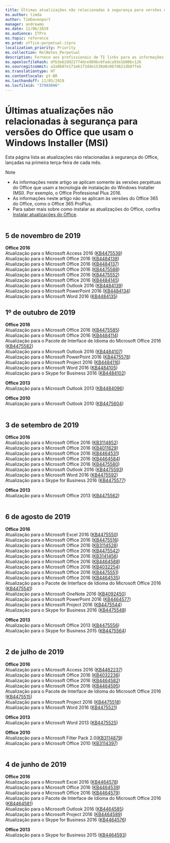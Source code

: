 ```yaml
---
title: Últimas atualizações não relacionadas à segurança para versões do Office que usam o Windows Installer (MSI)
ms.author: timda
author: TimDavenport
manager: andrewmo
ms.date: 11/06/2019
ms.audience: ITPro
ms.topic: reference
ms.prod: office-perpetual-itpro
localization_priority: Priority
ms.collection: RelNotes_Perpetual
description: Fornece aos profissionais de TI links para as informações mais recentes sobre atualizações que não são de segurança para versões perpétuas do Office 2016, Office 2013 e Office 2010
ms.openlocfilehash: dfb3e62d922774dce989bc6fadca93e1b80bc126
ms.sourcegitcommit: a3a8b07e171e61f3dde1530a0c067d621db07feb
ms.translationtype: HT
ms.contentlocale: pt-BR
ms.lasthandoff: 11/05/2019
ms.locfileid: "37993696"
---
```

# <a name="latest-non-security-updates-for-versions-of-office-that-use-windows-installer-msi"></a>Últimas atualizações não relacionadas à segurança para versões do Office que usam o Windows Installer (MSI)

Esta página lista as atualizações não relacionadas à segurança do Office, lançadas na primeira terça-feira de cada mês.

> [!NOTE]
> - As informações neste artigo se aplicam somente às versões perpétuas do Office que usam a tecnologia de instalação do Windows Installer (MSI). Por exemplo, o Office Professional Plus 2016.
> - As informações neste artigo não se aplicam às versões do Office 365 do Office, como o Office 365 ProPlus.
> - Para saber mais sobre como instalar as atualizações do Office, confira [Instalar atualizações do Office](https://support.office.com/article/2ab296f3-7f03-43a2-8e50-46de917611c5).
<br/><br/>

## <a name="november-5-2019"></a>5 de novembro de 2019

**Office 2016**<br/>
Atualização para o Microsoft Access 2016 ([KB4475539](https://support.microsoft.com/help/4475539)) <br/>
Atualização para o Microsoft Office 2016 ([KB4484138](https://support.microsoft.com/help/4484138)) <br/>
Atualização para o Microsoft Office 2016 ([KB4484137](https://support.microsoft.com/help/4484137)) <br/>
Atualização para o Microsoft Office 2016 ([KB4475588](https://support.microsoft.com/help/4475588)) <br/>
Atualização para o Microsoft Office 2016 ([KB4475552](https://support.microsoft.com/help/4475552)) <br/>
Atualização para o Microsoft Office 2016 ([KB4484145](https://support.microsoft.com/help/4484145)) <br/>
Atualização para o Microsoft Outlook 2016 ([KB4484139](https://support.microsoft.com/help/4484139)) <br/>
Atualização para o Microsoft PowerPoint 2016 ([KB4484134](https://support.microsoft.com/help/4484134)) <br/>
Atualização para o Microsoft Word 2016 ([KB4484135](https://support.microsoft.com/help/4484135)) <br/>

## <a name="october-1-2019"></a>1º de outubro de 2019

**Office 2016**<br/>
Atualização para o Microsoft Office 2016 ([KB4475585](https://support.microsoft.com/help/4475585)) <br/> Atualização para o Microsoft Office 2016 ([KB4484114](https://support.microsoft.com/help/4484114)) <br/>
Atualização para o Pacote de Interface de Idioma do Microsoft Office 2016 ([KB4475582](https://support.microsoft.com/help/4475582))<br/>
Atualização para o Microsoft Outlook 2016 ([KB4484107](https://support.microsoft.com/help/4484107)) <br/>
Atualização para o Microsoft PowerPoint 2016 ([KB4475578](https://support.microsoft.com/help/4475578)) <br/>
Atualização para o Microsoft Project 2016 ([KB4484116](https://support.microsoft.com/help/4484116)) <br/>
Atualização para o Microsoft Word 2016 ([KB4484105](https://support.microsoft.com/help/4484105)) <br/>
Atualização para o Skype for Business 2016 ([KB4484102](https://support.microsoft.com/help/4484102)) <br/>

**Office 2013**<br/>
Atualização para o Microsoft Outlook 2013 ([KB4484096](https://support.microsoft.com/help/4484096))<br/>

**Office 2010**<br/>
Atualização para o Microsoft Outlook 2010 ([KB4475604](https://support.microsoft.com/help/4475604))<br/><br/>

## <a name="september-3-2019"></a>3 de setembro de 2019

**Office 2016**<br/>
Atualização para o Microsoft Office 2016 ([KB3114852](https://support.microsoft.com/help/3114852))<br/>
Atualização para o Microsoft Office 2016 ([KB4011629](https://support.microsoft.com/help/4011629))<br/>
Atualização para o Microsoft Office 2016 ([KB4464531](https://support.microsoft.com/help/4464531))<br/>
Atualização para o Microsoft Office 2016 ([KB4464584](https://support.microsoft.com/help/4464584))<br/>
Atualização para o Microsoft Office 2016 ([KB4475580](https://support.microsoft.com/help/4475580))<br/>
Atualização para o Microsoft Outlook 2016 ([KB4475593](https://support.microsoft.com/help/4475593))<br/>
Atualização para o Microsoft Word 2016 ([KB4475592](https://support.microsoft.com/help/4475592))<br/>
Atualização para o Skype for Business 2016 ([KB4475577](https://support.microsoft.com/help/4475577))<br/>

**Office 2013**<br/>
Atualização para o Microsoft Office 2013 ([KB4475562](https://support.microsoft.com/help/4475562))<br/><br/>



## <a name="august-6-2019"></a>6 de agosto de 2019

**Office 2016**<br/>
Atualização para o Microsoft Excel 2016 ([KB4475550](https://support.microsoft.com/help/4475550))<br/>
Atualização para o Microsoft Office 2016 ([KB4475516](https://support.microsoft.com/help/4475516))<br/>
Atualização para o Microsoft Office 2016 ([KB3114528](https://support.microsoft.com/help/3114528))<br/>
Atualização para o Microsoft Office 2016 ([KB4475542](https://support.microsoft.com/help/4475542))<br/>
Atualização para o Microsoft Office 2016 ([KB3141456](https://support.microsoft.com/help/3141456))<br/>
Atualização para o Microsoft Office 2016 ([KB4464588](https://support.microsoft.com/help/4464588))<br/>
Atualização para o Microsoft Office 2016 ([KB4032254](https://support.microsoft.com/help/4032254))<br/>
Atualização para o Microsoft Office 2016 ([KB4475551](https://support.microsoft.com/help/4475551))<br/>
Atualização para o Microsoft Office 2016 ([KB4464535](https://support.microsoft.com/help/4464535))<br/>
Atualização para o Pacote de Interface de Idioma do Microsoft Office 2016 ([KB4475541](https://support.microsoft.com/help/4475541))<br/>
Atualização para o Microsoft OneNote 2016 ([KB4092450](https://support.microsoft.com/help/4092450))<br/>
Atualização para o Microsoft PowerPoint 2016 ([KB4464577](https://support.microsoft.com/help/4464577))<br/>
Atualização para o Microsoft Project 2016 ([KB4475544](https://support.microsoft.com/help/4475544))<br/>
Atualização para o Skype for Business 2016 ([KB4475548](https://support.microsoft.com/help/4475548))<br/>

**Office 2013**<br/>
Atualização para o Microsoft Office 2013 ([KB4475556](https://support.microsoft.com/help/4475556))<br/>
Atualização para o Skype for Business 2015 ([KB4475564](https://support.microsoft.com/help/4475564))<br/><br/>



## <a name="july-2-2019"></a>2 de julho de 2019

**Office 2016**<br/>
Atualização para o Microsoft Access 2016 ([KB4462237](https://support.microsoft.com/help/4462237))<br/>
Atualização para o Microsoft Office 2016 ([KB4032236](https://support.microsoft.com/help/4032236))<br/>
Atualização para o Microsoft Office 2016 ([KB4464582](https://support.microsoft.com/help/4464582))<br/>
Atualização para o Microsoft Office 2016 ([KB4464595](https://support.microsoft.com/help/4464595))<br/>
Atualização para o Pacote de Interface de Idioma do Microsoft Office 2016 ([KB4475515](https://support.microsoft.com/help/4475515))<br/>
Atualização para o Microsoft Project 2016 ([KB4475518](https://support.microsoft.com/help/4475518))<br/>
Atualização para o Microsoft Word 2016 ([KB4475521](https://support.microsoft.com/help/4475521))<br/>


**Office 2013**<br/>
Atualização para o Microsoft Word 2013 ([KB4475525](https://support.microsoft.com/help/4475525))<br/>


**Office 2010**<br/>
Atualização para o Microsoft Filter Pack 2.0[(KB3114879](https://support.microsoft.com/help/3114879))<br/>Atualização para o Microsoft Office 2010 ([KB3114397](https://support.microsoft.com/help/3114397))<br/><br/>

## <a name="june-4-2019"></a>4 de junho de 2019

**Office 2016**<br/>
Atualização para o Microsoft Excel 2016 ([KB4464578](https://support.microsoft.com/help/4464578))<br/>
Atualização para o Microsoft Office 2016 ([KB4464539](https://support.microsoft.com/help/4464539))<br/>
Atualização para o Microsoft Office 2016 ([KB4464579](https://support.microsoft.com/help/4464579))<br/>
Atualização para o Pacote de Interface de Idioma do Microsoft Office 2016 ([KB4464581](https://support.microsoft.com/help/4464581))<br/>
Atualização para o Microsoft Outlook 2016 ([KB4464585](https://support.microsoft.com/help/4464585))<br/>
Atualização para o Microsoft Project 2016 ([KB4464589](https://support.microsoft.com/help/4464589))<br/>
Atualização para o Skype for Business 2016 ([KB4464576](https://support.microsoft.com/help/4464576))<br/>

**Office 2013**<br/>
Atualização para o Skype for Business 2015 ([KB4464593](https://support.microsoft.com/help/4464593))<br/>
<br/>
